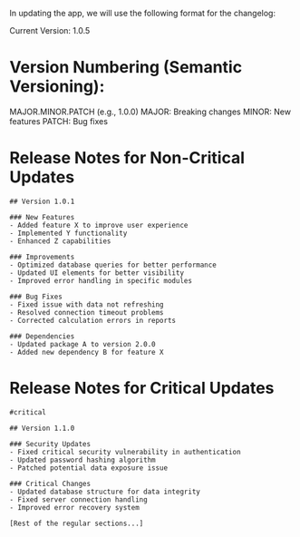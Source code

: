In updating the app, we will use the following format for the changelog:

Current Version: 1.0.5

# Version Numbering (Semantic Versioning):
MAJOR.MINOR.PATCH (e.g., 1.0.0)
MAJOR: Breaking changes
MINOR: New features
PATCH: Bug fixes

# Release Notes for Non-Critical Updates

```
## Version 1.0.1

### New Features
- Added feature X to improve user experience
- Implemented Y functionality
- Enhanced Z capabilities

### Improvements
- Optimized database queries for better performance
- Updated UI elements for better visibility
- Improved error handling in specific modules

### Bug Fixes
- Fixed issue with data not refreshing
- Resolved connection timeout problems
- Corrected calculation errors in reports

### Dependencies
- Updated package A to version 2.0.0
- Added new dependency B for feature X
```

# Release Notes for Critical Updates

```
#critical

## Version 1.1.0

### Security Updates
- Fixed critical security vulnerability in authentication
- Updated password hashing algorithm
- Patched potential data exposure issue

### Critical Changes
- Updated database structure for data integrity
- Fixed server connection handling
- Improved error recovery system

[Rest of the regular sections...]
```